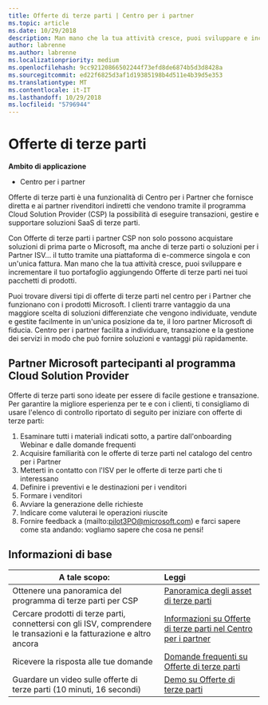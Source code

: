```yaml
---
title: Offerte di terze parti | Centro per i partner
ms.topic: article
ms.date: 10/29/2018
description: Man mano che la tua attività cresce, puoi sviluppare e incrementare il tuo portafoglio aggiungendo offerte di terze parti nei tuoi pacchetti di prodotti.
author: labrenne
ms.author: labrenne
ms.localizationpriority: medium
ms.openlocfilehash: 9cc92120866502244f73efd8de6874b5d3d8428a
ms.sourcegitcommit: ed22f6825d3af1d19385198b4d511e4b39d5e353
ms.translationtype: MT
ms.contentlocale: it-IT
ms.lasthandoff: 10/29/2018
ms.locfileid: "5796944"
---
```

# <a name="third-party-offers"></a>Offerte di terze parti 

**Ambito di applicazione**

- Centro per i partner

Offerte di terze parti è una funzionalità di Centro per i Partner che fornisce diretta e ai partner rivenditori indiretti che vendono tramite il programma Cloud Solution Provider (CSP) la possibilità di eseguire transazioni, gestire e supportare soluzioni SaaS di terze parti.  

Con Offerte di terze parti i partner CSP non solo possono acquistare soluzioni di prima parte o Microsoft, ma anche di terze parti o soluzioni per i Partner ISV... il tutto tramite una piattaforma di e-commerce singola e con un'unica fattura.  Man mano che la tua attività cresce, puoi sviluppare e incrementare il tuo portafoglio aggiungendo Offerte di terze parti nei tuoi pacchetti di prodotti. 

Puoi trovare diversi tipi di offerte di terze parti nel centro per i Partner che funzionano con i prodotti Microsoft. I clienti trarre vantaggio da una maggiore scelta di soluzioni differenziate che vengono individuate, vendute e gestite facilmente in un'unica posizione da te, il loro partner Microsoft di fiducia. Centro per i partner facilita a individuare, transazione e la gestione dei servizi in modo che può fornire soluzioni e vantaggi più rapidamente.

## <a name="microsoft-partners-in-the-cloud-solution-provider-program"></a>Partner Microsoft partecipanti al programma Cloud Solution Provider

Offerte di terze parti sono ideate per essere di facile gestione e transazione. Per garantire la migliore esperienza per te e con i clienti, ti consigliamo di usare l'elenco di controllo riportato di seguito per iniziare con offerte di terze parti:

1. Esaminare tutti i materiali indicati sotto, a partire dall'onboarding Webinar e dalle domande frequenti
2. Acquisire familiarità con le offerte di terze parti nel catalogo del centro per i Partner
3. Metterti in contatto con l'ISV per le offerte di terze parti che ti interessano
4. Definire i preventivi e le destinazioni per i venditori
5. Formare i venditori
6. Avviare la generazione delle richieste
7. Indicare come valuterai le operazioni riuscite
8. Fornire feedback a (mailto:pilot3PO@microsoft.com) e farci sapere come sta andando: vogliamo sapere che cosa ne pensi!

## <a name="get-started"></a>Informazioni di base 

|**A tale scopo:**   |**Leggi**   |
|------------------|:--------------------|
|Ottenere una panoramica del programma di terze parti per CSP  |[Panoramica degli asset di terze parti]( http://assetsprod.microsoft.com/mpn/third-party-offers-overview.pptx)|
|Cercare prodotti di terze parti, connettersi con gli ISV, comprendere le transazioni e la fatturazione e altro ancora| [Informazioni su Offerte di terze parti nel Centro per i partner](third-party-help.md) |
|Ricevere la risposta alle tue domande| [Domande frequenti su Offerte di terze parti](http://assetsprod.microsoft.com/mpn/third-party-offers-faq.docx) |
|Guardare un video sulle offerte di terze parti (10 minuti, 16 secondi)   |[Demo su Offerte di terze parti](http://assetsprod.microsoft.com/mpn/third-party-offers-demo.wma)|


